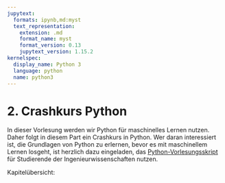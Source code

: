 ```yaml
---
jupytext:
  formats: ipynb,md:myst
  text_representation:
    extension: .md
    format_name: myst
    format_version: 0.13
    jupytext_version: 1.15.2
kernelspec:
  display_name: Python 3
  language: python
  name: python3
---
```


# 2. Crashkurs Python 

In dieser Vorlesung werden wir Python für maschinelles Lernen nutzen. Daher
folgt in diesem Part ein Crashkurs in Python. Wer daran interessiert ist, die
Grundlagen von Python zu erlernen, bevor es mit maschinellem Lernen losgeht, ist
herzlich dazu eingeladen, das
[Python-Vorlesungsskript](https://gramschs.github.io/book_python/intro.html) für
Studierende der Ingenieurwissenschaften nutzen.

Kapitelübersicht:

```{tableofcontents}
```